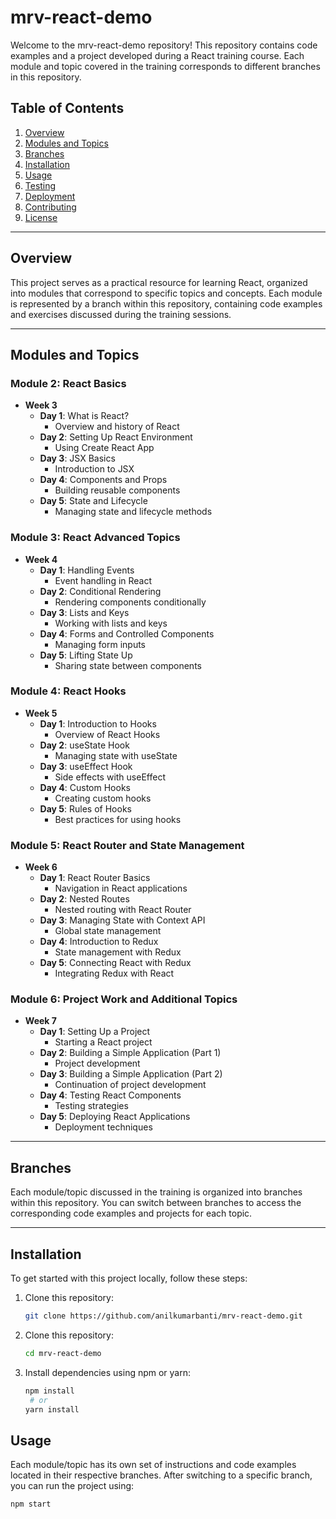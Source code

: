 # mrv-react-demo

Welcome to the mrv-react-demo repository! This repository contains code examples and a project developed during a React training course. Each module and topic covered in the training corresponds to different branches in this repository.

## Table of Contents

1. [Overview](#overview)
2. [Modules and Topics](#modules-and-topics)
3. [Branches](#branches)
4. [Installation](#installation)
5. [Usage](#usage)
6. [Testing](#testing)
7. [Deployment](#deployment)
8. [Contributing](#contributing)
9. [License](#license)

---

## Overview

This project serves as a practical resource for learning React, organized into modules that correspond to specific topics and concepts. Each module is represented by a branch within this repository, containing code examples and exercises discussed during the training sessions.

---

## Modules and Topics

### Module 2: React Basics

- **Week 3**
  - **Day 1**: What is React?
    - Overview and history of React
  - **Day 2**: Setting Up React Environment
    - Using Create React App
  - **Day 3**: JSX Basics
    - Introduction to JSX
  - **Day 4**: Components and Props
    - Building reusable components
  - **Day 5**: State and Lifecycle
    - Managing state and lifecycle methods

### Module 3: React Advanced Topics

- **Week 4**
  - **Day 1**: Handling Events
    - Event handling in React
  - **Day 2**: Conditional Rendering
    - Rendering components conditionally
  - **Day 3**: Lists and Keys
    - Working with lists and keys
  - **Day 4**: Forms and Controlled Components
    - Managing form inputs
  - **Day 5**: Lifting State Up
    - Sharing state between components

### Module 4: React Hooks

- **Week 5**
  - **Day 1**: Introduction to Hooks
    - Overview of React Hooks
  - **Day 2**: useState Hook
    - Managing state with useState
  - **Day 3**: useEffect Hook
    - Side effects with useEffect
  - **Day 4**: Custom Hooks
    - Creating custom hooks
  - **Day 5**: Rules of Hooks
    - Best practices for using hooks

### Module 5: React Router and State Management

- **Week 6**
  - **Day 1**: React Router Basics
    - Navigation in React applications
  - **Day 2**: Nested Routes
    - Nested routing with React Router
  - **Day 3**: Managing State with Context API
    - Global state management
  - **Day 4**: Introduction to Redux
    - State management with Redux
  - **Day 5**: Connecting React with Redux
    - Integrating Redux with React

### Module 6: Project Work and Additional Topics

- **Week 7**
  - **Day 1**: Setting Up a Project
    - Starting a React project
  - **Day 2**: Building a Simple Application (Part 1)
    - Project development
  - **Day 3**: Building a Simple Application (Part 2)
    - Continuation of project development
  - **Day 4**: Testing React Components
    - Testing strategies
  - **Day 5**: Deploying React Applications
    - Deployment techniques

---

## Branches

Each module/topic discussed in the training is organized into branches within this repository. You can switch between branches to access the corresponding code examples and projects for each topic.

---

## Installation
To get started with this project locally, follow these steps:
1. Clone this repository:
   ```bash
   git clone https://github.com/anilkumarbanti/mrv-react-demo.git

2. Clone this repository:
   ```bash
   cd mrv-react-demo
   
3. Install dependencies using npm or yarn:
   ```bash
   npm install
    # or
   yarn install
   
## Usage
Each module/topic has its own set of instructions and code examples located in their respective branches. After switching to a specific branch, you can run the project using:
   ```bash
   npm start




   







